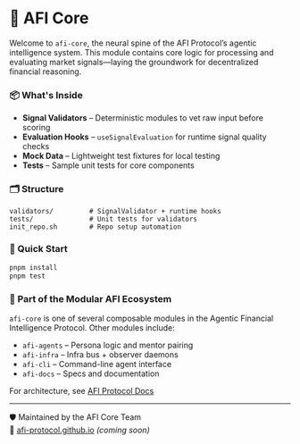 # 🧠 AFI Core

Welcome to `afi-core`, the neural spine of the AFI Protocol’s agentic intelligence system. This module contains core logic for processing and evaluating market signals—laying the groundwork for decentralized financial reasoning.

### 📦 What's Inside

- **Signal Validators** – Deterministic modules to vet raw input before scoring  
- **Evaluation Hooks** – `useSignalEvaluation` for runtime signal quality checks  
- **Mock Data** – Lightweight test fixtures for local testing  
- **Tests** – Sample unit tests for core components

### 🗂 Structure

```
validators/         # SignalValidator + runtime hooks  
tests/              # Unit tests for validators  
init_repo.sh        # Repo setup automation
```

### 🚀 Quick Start

```bash
pnpm install
pnpm test
```

### 🧩 Part of the Modular AFI Ecosystem

`afi-core` is one of several composable modules in the Agentic Financial Intelligence Protocol. Other modules include:

- `afi-agents` – Persona logic and mentor pairing  
- `afi-infra` – Infra bus + observer daemons  
- `afi-cli` – Command-line agent interface  
- `afi-docs` – Specs and documentation

For architecture, see [AFI Protocol Docs](https://github.com/AFI-Protocol/afi-docs)

---

🛡 Maintained by the AFI Core Team  
🔗 [afi-protocol.github.io](https://afi-protocol.github.io) _(coming soon)_
